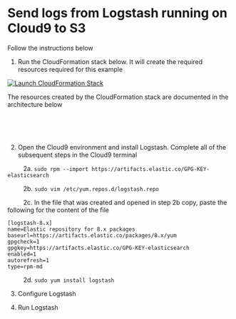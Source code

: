 # Send logs from Logstash running on Cloud9 to S3
Follow the instructions below

1. Run the CloudFormation stack below. It will create the required resources required for this example

[![Launch CloudFormation Stack](https://sharkech-public.s3.amazonaws.com/misc-public/cloudformation-launch-stack.png)](https://console.aws.amazon.com/cloudformation/home#/stacks/new?stackName=dynamo-lambda-opensearch&templateURL=https://sharkech-public.s3.amazonaws.com/misc-public/logstash_cloud9_s3.yaml)

The resources created by the CloudFormation stack are documented in the architecture below

</br></br></br>

2. Open the Cloud9 environment and install Logstash. Complete all of the subsequent steps in the Cloud9 terminal

&nbsp;&nbsp;&nbsp;&nbsp;&nbsp;&nbsp;&nbsp;&nbsp; 2a. ```sudo rpm --import https://artifacts.elastic.co/GPG-KEY-elasticsearch```

&nbsp;&nbsp;&nbsp;&nbsp;&nbsp;&nbsp;&nbsp;&nbsp; 2b. ```sudo vim /etc/yum.repos.d/logstash.repo```

&nbsp;&nbsp;&nbsp;&nbsp;&nbsp;&nbsp;&nbsp;&nbsp; 2c. In the file that was created and opened in step 2b copy, paste the following for the content of the file
```
[logstash-8.x]
name=Elastic repository for 8.x packages
baseurl=https://artifacts.elastic.co/packages/8.x/yum
gpgcheck=1
gpgkey=https://artifacts.elastic.co/GPG-KEY-elasticsearch
enabled=1
autorefresh=1
type=rpm-md
```

&nbsp;&nbsp;&nbsp;&nbsp;&nbsp;&nbsp;&nbsp;&nbsp; 2d. ```sudo yum install logstash```

3. Configure Logstash

4. Run Logstash
